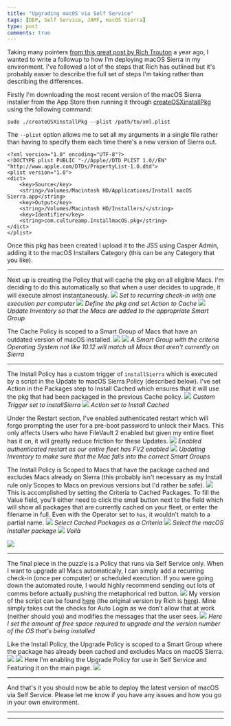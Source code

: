 ```yaml
---
title: "Upgrading macOS via Self Service"
tags: [DEP, Self Service, JAMF, macOS Sierra]
type: post
comments: true
---
```


Taking many pointers [from this great post by Rich Trouton][1] a year ago, I wanted to write a followup to how I’m deploying macOS Sierra in my environment. I've followed a lot of the steps that Rich has outlined but it's probably easier to describe the full set of steps I'm taking rather than describing the differences. 

Firstly I'm downloading the most recent version of the macOS Sierra installer from the App Store then running it through [createOSXinstallPkg][2] using the following command:

```
sudo ./createOSXinstallPkg --plist /path/to/xml.plist
```

The `--plist` option allows me to set all my arguments in a single file rather than having to specify them each time there's a new version of Sierra out.

```
<?xml version="1.0" encoding="UTF-8"?>
<!DOCTYPE plist PUBLIC "-//Apple//DTD PLIST 1.0//EN" "http://www.apple.com/DTDs/PropertyList-1.0.dtd">
<plist version="1.0">
<dict>
    <key>Source</key>
    <string>/Volumes/Macintosh HD/Applications/Install macOS Sierra.app</string>
    <key>Output</key>
    <string>/Volumes/Macintosh HD/Installers/</string>
    <key>Identifier</key>
    <string>com.cultureamp.InstallmacOS.pkg</string>
</dict>
</plist>
```

Once this pkg has been created I upload it to the JSS using Casper Admin, adding it to the macOS Installers Category (this can be any Category that you like).

---

Next up is creating the Policy that will cache the pkg on all eligible Macs. I'm deciding to do this automatically so that when a user decides to upgrade, it will execute almost instantaneously.
![](/images/install_macOS/01a_cache_general.png)
*Set to recurring check-in with one execution per computer*
![](/images/install_macOS/01b_cache_package.png)
*Define the pkg and set Action to Cache*
![](/images/install_macOS/01c_cache_maintenance.png)
*Update Inventory so that the Macs are added to the appropriate Smart Group*

The Cache Policy is scoped to a Smart Group of Macs that have an outdated version of macOS installed.
![](/images/install_macOS/01d_cache_scope.png)
![](/images/install_macOS/02a_group_outdated.png)
*A Smart Group with the criteria Operating System not like 10.12 will match all Macs that aren't currently on Sierra*

---

The Install Policy has a custom trigger of `installSierra` which is executed by a script in the Update to macOS Sierra Policy (described below). I've set Action in the Packages step to Install Cached which ensures that it will use the pkg that had been packaged in the previous Cache policy. 
![](/images/install_macOS/03a_install_general.png)
*Custom Trigger set to installSierra*
![](/images/install_macOS/03b_install_package.png)
*Action set to Install Cached*

Under the Restart section, I've enabled authenticated restart which will forgo prompting the user for a pre-boot password to unlock their Macs. This only affects Users who have FileVault 2 enabled but given my entire fleet has it on, it will greatly reduce friction for these Updates.
![](/images/install_macOS/03c_install_restart.png)
*Enabled authenticated restart as our entire fleet has FV2 enabled*
![](/images/install_macOS/03d_install_maintenance.png)
*Updating Inventory to make sure that the Mac falls into the correct Smart Groups*

The Install Policy is Scoped to Macs that have the package cached and excludes Macs already on Sierra (this probably isn't necessary as my Install rule only Scopes to Macs on previous versions but I'd rather be safe).
![](/images/install_macOS/03e_install_scope.png)
This is accomplished by setting the Criteria to Cached Packages. To fill the Value field, you'll either need to click the small button next to the field which will show all packages that are currently cached on your fleet, or enter the filename in full. Even with the Operator set to `has`, it wouldn't match to a partial name.
![](/images/install_macOS/04a_group_cache_before.png)
*Select Cached Packages as a Criteria*
![](/images/install_macOS/04b_group_cache_select.png)
*Select the macOS installer package*
![](/images/install_macOS/04c_group_cache_after.png)
*Voilà*

![](/images/install_macOS/05a_group_sierra_installed.png)

---

The final piece in the puzzle is a Policy that runs via Self Service only. When I want to upgrade all Macs automatically, I can simply add a recurring check-in (once per computer) or scheduled execution. If you were going down the automated route, I would highly recommend sending out lots of comms before actually pushing the metaphorical red button.
![](/images/install_macOS/06a_upgrade_general.png)
My version of the script can be found [here][3] (the original version by Rich is [here][4]). Mine simply takes out the checks for Auto Login as we don't allow that at work (neither should you) and modifies the messages that the user sees.
![](/images/install_macOS/06b_upgrade_scripts.png)
*Here I set the amount of free space required to upgrade and the version number of the OS that's being installed*

Like the Install Policy, the Upgrade Policy is scoped to a Smart Group where the package has already been cached and excludes Macs on macOS Sierra.
![](/images/install_macOS/06c_upgrade_scope_target.png)
![](/images/install_macOS/06d_upgrade_scope_exclusions.png)
Here I'm enabling the Upgrade Policy for use in Self Service and Featuring it on the main page. 
![](/images/install_macOS/06e_upgrade_self_service.png)

---

And that's it you should now be able to deploy the latest version of macOS via Self Service. Please let me know if you have any issues and how you go in your own environment.

---
---


[1]:	https://derflounder.wordpress.com/2015/11/23/providing-os-x-upgrades-via-caspers-self-service/
[2]:	https://github.com/munki/createOSXinstallPkg
[3]:	https://github.com/smithjw/JAMF_goodies/blob/master/Scripts/selfServiceSierraInstall.sh
[4]:	https://github.com/rtrouton/rtrouton_scripts/blob/master/rtrouton_scripts/Casper_Scripts/self_service_os_install/sierra/self_service_sierra_os_install.sh
